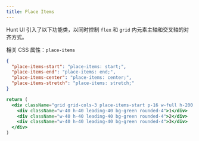 ```yaml
---
title: Place Items
---
```


Hunt UI 引入了以下功能类，以同时控制 `flex` 和 `grid` 内元素主轴和交叉轴的对齐方式。

相关 CSS 属性：`place-items`

```json classes
{
  "place-items-start": "place-items: start;",
  "place-items-end": "place-items: end;",
  "place-items-center": "place-items: center;",
  "place-items-stretch": "place-items: stretch;"
}
```

```jsx acss
return (
  <div className="grid grid-cols-3 place-items-start p-16 w-full h-200 text-white text-center bg-tp-gray-100 rounded-4">
    <div className="w-40 h-40 leading-40 bg-green rounded-4">1</div>
    <div className="w-40 h-40 leading-40 bg-green rounded-4">2</div>
    <div className="w-40 h-40 leading-40 bg-green rounded-4">3</div>
  </div>
)
```
